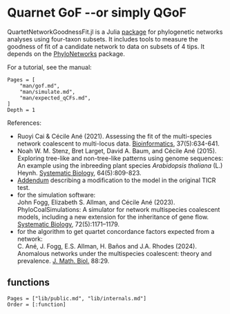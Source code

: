 # Quarnet GoF --or simply QGoF

QuartetNetworkGoodnessFit.jl is a Julia
[package](https://github.com/JuliaPhylo/QuartetNetworkGoodnessFit.jl)
for phylogenetic networks analyses using four-taxon subsets.
It includes tools
to measure the goodness of fit
of a candidate network to data on subsets of 4 tips.
It depends on the [PhyloNetworks](https://github.com/JuliaPhylo/PhyloNetworks.jl)
package.

For a tutorial, see the manual:

```@contents
Pages = [
    "man/gof.md",
    "man/simulate.md",
    "man/expected_qCFs.md",
]
Depth = 1
```

References:

- Ruoyi Cai & Cécile Ané (2021).
  Assessing the fit of the multi-species network coalescent to multi-locus data.
  [Bioinformatics](https://doi.org/10.1093/bioinformatics/btaa863),
  37(5):634-641.
- Noah W. M. Stenz, Bret Larget, David A. Baum, and Cécile Ané (2015).
  Exploring tree-like and non-tree-like patterns using genome sequences:
  An example using the inbreeding plant species *Arabidopsis thaliana* (L.) Heynh. [Systematic Biology](https://doi.org/10.1093/sysbio/syv039), 64(5):809-823.
- [Addendum](http://www.stat.wisc.edu/~ane/publis/2015Stenz_TICR_addendum.pdf)
  describing a modification to the model in the original TICR test.
- for the simulation software:\
  John Fogg, Elizabeth S. Allman, and Cécile Ané (2023). PhyloCoalSimulations: A simulator for network multispecies coalescent models, including a new extension for the inheritance of gene flow.
  [Systematic Biology](https://doi.org/10.1093/sysbio/syad030),
  72(5):1171–1179.
- for the algorithm to get quartet concordance factors expected from a network:\
  C. Ané, J. Fogg, E.S. Allman, H. Baños and J.A. Rhodes (2024).
  Anomalous networks under the multispecies coalescent: theory and prevalence.
  [J. Math. Biol.](https://doi.org/10.1007/s00285-024-02050-7) 88:29.

## functions

```@index
Pages = ["lib/public.md", "lib/internals.md"]
Order = [:function]
```
